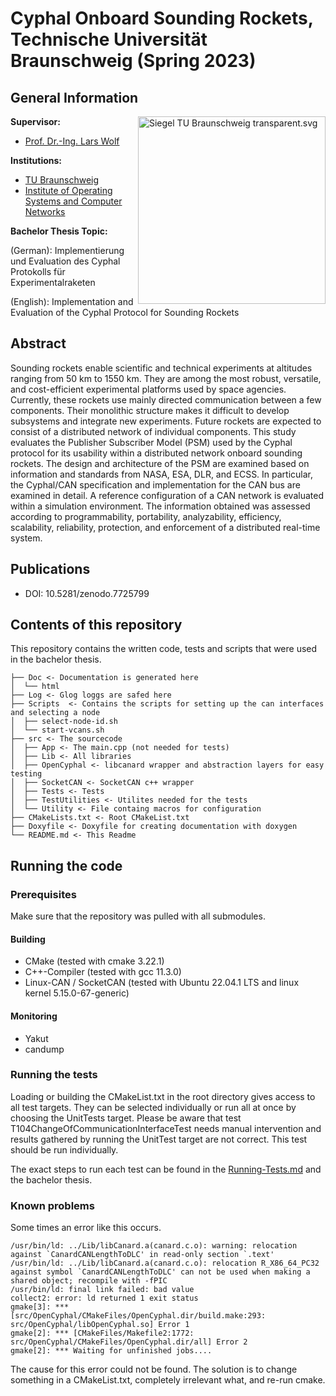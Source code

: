 # Cyphal Onboard Sounding Rockets, Technische Universität Braunschweig (Spring 2023)
## General Information

<a href="https://commons.wikimedia.org/wiki/File:Siegel_TU_Braunschweig_transparent.svg#/media/Datei:Siegel_TU_Braunschweig_transparent.svg">
    <img align="right" width="300" height="" src="https://upload.wikimedia.org/wikipedia/commons/thumb/9/9d/Siegel_TU_Braunschweig_transparent.svg/1200px-Siegel_TU_Braunschweig_transparent.svg.png" alt="Siegel TU Braunschweig transparent.svg">
</a>

**Supervisor:**
* [Prof. Dr.-Ing. Lars Wolf](https://www.ibr.cs.tu-bs.de/users/wolf/)

**Institutions:**
* [TU Braunschweig](https://www.tu-braunschweig.de/informatik-bsc)
* [Institute of Operating Systems and Computer Networks](https://www.ibr.cs.tu-bs.de)

**Bachelor Thesis Topic:**

(German): Implementierung und Evaluation des Cyphal Protokolls für Experimentalraketen

(English): Implementation and Evaluation of the Cyphal Protocol for Sounding Rockets

## Abstract

Sounding rockets enable scientific and technical experiments at altitudes ranging from
50 km to 1550 km. They are among the most robust, versatile, and cost-efficient experimental
platforms used by space agencies. Currently, these rockets use mainly directed
communication between a few components. Their monolithic structure makes it difficult
to develop subsystems and integrate new experiments. Future rockets are expected to consist
of a distributed network of individual components. This study evaluates the Publisher
Subscriber Model (PSM) used by the Cyphal protocol for its usability within a distributed
network onboard sounding rockets. The design and architecture of the PSM are examined
based on information and standards from NASA, ESA, DLR, and ECSS. In particular, the
Cyphal/CAN specification and implementation for the CAN bus are examined in detail. A
reference configuration of a CAN network is evaluated within a simulation environment.
The information obtained was assessed according to programmability, portability, analyzability,
efficiency, scalability, reliability, protection, and enforcement of a distributed
real-time system.

## Publications
* DOI: 10.5281/zenodo.7725799

## Contents of this repository

This repository contains the written code, tests and scripts that were used in the bachelor thesis.

```
├── Doc <- Documentation is generated here
│  └── html
├── Log <- Glog loggs are safed here
├── Scripts  <- Contains the scripts for setting up the can interfaces and selecting a node
│  ├── select-node-id.sh
│  └── start-vcans.sh
├── src <- The sourcecode
│  ├── App <- The main.cpp (not needed for tests)
│  ├── Lib <- All libraries
│  ├── OpenCyphal <- libcanard wrapper and abstraction layers for easy testing
│  ├── SocketCAN <- SocketCAN c++ wrapper
│  ├── Tests <- Tests
│  ├── TestUtilities <- Utilites needed for the tests
│  └── Utility <- File containg macros for configuration
├── CMakeLists.txt <- Root CMakeList.txt
├── Doxyfile <- Doxyfile for creating documentation with doxygen
└── README.md <- This Readme
```

## Running the code

### Prerequisites
Make sure that the repository was pulled with all submodules.

#### Building
* CMake (tested with cmake 3.22.1)
* C++-Compiler (tested with gcc 11.3.0)
* Linux-CAN / SocketCAN (tested with Ubuntu 22.04.1 LTS and linux kernel 5.15.0-67-generic)

#### Monitoring
* Yakut
* candump

### Running the tests

Loading or building the CMakeList.txt in the root directory gives access to all test targets. They can be selected individually or
run all at once by choosing the UnitTests target. Please be aware that test T104ChangeOfCommunicationInterfaceTest needs manual
intervention and results gathered by running the UnitTest target are not correct. This test should be run individually.

The exact steps to run each test can be found in the [Running-Tests.md](Doc/Running-Tests.md) and the bachelor thesis.

### Known problems

Some times an error like this occurs.
```
/usr/bin/ld: ../Lib/libCanard.a(canard.c.o): warning: relocation against `CanardCANLengthToDLC' in read-only section `.text'
/usr/bin/ld: ../Lib/libCanard.a(canard.c.o): relocation R_X86_64_PC32 against symbol `CanardCANLengthToDLC' can not be used when making a shared object; recompile with -fPIC
/usr/bin/ld: final link failed: bad value
collect2: error: ld returned 1 exit status
gmake[3]: *** [src/OpenCyphal/CMakeFiles/OpenCyphal.dir/build.make:293: src/OpenCyphal/libOpenCyphal.so] Error 1
gmake[2]: *** [CMakeFiles/Makefile2:1772: src/OpenCyphal/CMakeFiles/OpenCyphal.dir/all] Error 2
gmake[2]: *** Waiting for unfinished jobs....
```
The cause for this error could not be found. The solution is to change something in a CMakeList.txt,
completely irrelevant what, and re-run cmake.